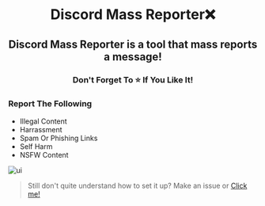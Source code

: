 <h1 align="center">
  Discord Mass Reporter❌
</h1>

<h2 align="center">
  Discord Mass Reporter is a tool that mass reports a message!
                                   
</h2>

<h3 align="center">
Don't Forget To ⭐ If You Like It!
</h3>

### Report The Following 
- Illegal Content
- Harrassment
- Spam Or Phishing Links
- Self Harm
- NSFW Content

![ui](https://user-images.githubusercontent.com/99215486/170328627-10b90825-1168-465c-a9b8-4c0343c4a47a.png)
  
> Still don't quite understand how to set it up? Make an issue or [Click me!](https://discord.gg/qqHM44c55h)
